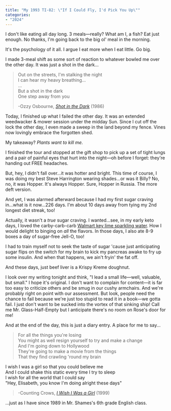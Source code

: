 ```yaml
---
title: "My 1993 TI-82: \"If I Could Fly, I'd Pick You Up\""
categories:
- "2024"
---
```


I don't like eating all day long.  3 meals—really?  What am I, a fish?  Eat just enough.  No thanks, I'm going back to the big ol' meal in the morning.  

It's the psychology of it all.  I argue I eat more when I eat little.  Go big.

I made 3-meal shift as some sort of reaction to whatever bowled me over the other day.  It was just a shot in the dark...

> Out on the streets, I'm stalking the night  
I can hear my heavy breathing...  
...  
But a shot in the dark   
One step away from you  
>  
> -Ozzy Osbourne, [*Shot in the Dark*](https://music.youtube.com/watch?v=Mzyz2egx_0c&si=M0AlWPbepbxcI0HJ) (1986)

Today, I finished up what I failed the other day.  It was an extended weedwacker & mower session under the midday Sun.  Since I cut off the lock the other day, I even made a sweep in the land beyond my fence.  Vines now lovingly embrace the forgotten shed.  

My takeaway?  *Plants want to kill me.* 

I finished the tour and stopped at the gift shop to pick up a set of tight lungs and a pair of painful eyes that hurt into the night—oh before I forget: they're handing out FREE headaches. 

But, hey, I didn't fall over...it was hotter and bright.  This time of course, I was doing my best Steve Harrington wearing shades...or was it Billy?   No, no, it was Hopper.  It's always Hopper.  Sure, Hopper in Russia.  The more deft version.

And yet, I was alarmed afterward because I had my first sugar craving in...what is it now...226 days.  I'm about 10 days away from tying my 2nd longest diet streak, too!  

Actually, it wasn't a *true* sugar craving.  I wanted...see, in my early keto days, I loved the carby-carb-carb [Walmart key lime sparkling water](https://www.walmart.com/ip/Clear-American-Sparkling-Water-Key-Lime-33-8-fl-oz/41862625).  How I would delight to binging on *all* the flavors.  In those days, I also ate 8-9 boxes a day of sugar-free Jell-O, too!  

I had to train myself not to seek the taste of sugar 'cause just anticipating sugar flips on the switch for my brain to kick my pancreas awake to fry up some insulin.  And when that happens, we ain't fryin' the fat off.

And these days, just beef liver is a Krispy Kreme doughnut.

I look over my writing tonight and think, "I lead a small life—well, valuable, but small."  I hope it's original.  I don't want to complain for content—it is far too easy to criticize others and be smug in our cushy armchairs.  And we're probably right on point with our assessment.  But look, people need the chance to fail because we're just too stupid to read it in a book—we gotta fail.  I just don't want to be sucked into the vortex of that sinking ship!  Call me Mr. Glass-Half-Empty but I anticipate there's no room on Rose's door for me!

And at the end of the day, this is just a diary entry. A place for me to say...

> For all the things you're losing  
You might as well resign yourself to try and make a change  
And I'm going down to Hollywood  
They're going to make a movie from the things  
That they find crawling 'round my brain 
>  
I wish I was a girl so that you could believe me  
And I could shake this static every time I try to sleep  
I wish for all the world that I could say  
"Hey, Elisabeth, you know I'm doing alright these days"  
>  
> -Counting Crows, [*I Wish I Was a Girl*](https://music.youtube.com/watch?v=LQmwZSIYLZg&si=Lf4rA5dNDoW80pjP) (1999)

...just as I have since 1989 in Mr. Shames's 6th grade English class.
